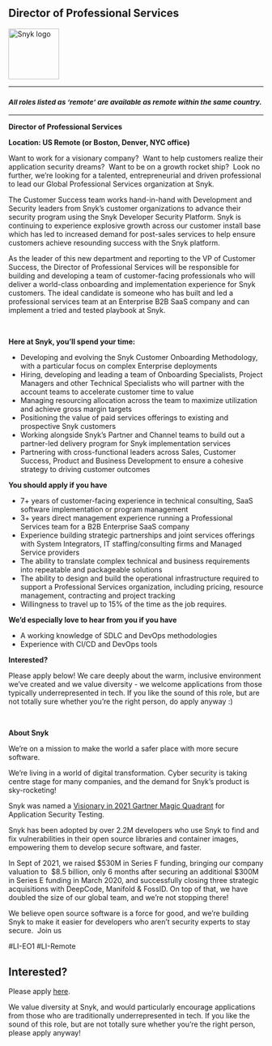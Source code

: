 Director of Professional Services
---

<img src="https://res.cloudinary.com/snyk/image/upload/v1537345894/press-kit/brand/logo-black.png" width="100" alt="Snyk logo" />

<hr>
<h3><em><strong><sub>All roles listed as ‘remote’ are available as remote within the same country.</sub></strong></em></h3>
<hr>
<p><strong>Director of Professional Services</strong></p>
<p><strong>Location: US Remote (or Boston, Denver, NYC office)</strong></p>
<p><span style="font-weight: 400;">Want to work for a visionary company?&nbsp; Want to help customers realize their application security dreams?&nbsp; Want to be on a growth rocket ship?&nbsp; Look no further, we’re looking for a talented, entrepreneurial and driven professional to lead our Global Professional Services organization at Snyk.&nbsp;</span></p>
<p><span style="font-weight: 400;">The Customer Success team works hand-in-hand with Development and Security leaders from Snyk’s customer organizations to advance their security program using the Snyk Developer Security Platform. Snyk is continuing to experience explosive growth across our customer install base which has led to increased demand for post-sales services to help ensure customers achieve resounding success with the Snyk platform.&nbsp;&nbsp;</span></p>
<p><span style="font-weight: 400;">As the leader of this new department and reporting to the VP of Customer Success, the Director of Professional Services will be responsible for building and developing a team of customer-facing professionals who will deliver a world-class onboarding and implementation experience for Snyk customers. The ideal candidate is someone who has built and led a professional services team at an Enterprise B2B SaaS company and can implement a tried and tested playbook at Snyk.</span></p>
<p>&nbsp;</p>
<p><strong>Here at Snyk, you’ll spend your time:</strong></p>
<ul>
<li style="font-weight: 400;"><span style="font-weight: 400;">Developing and evolving the Snyk Customer Onboarding Methodology, with a particular focus on complex Enterprise deployments</span></li>
<li style="font-weight: 400;">Hiring, developing and leading a team of Onboarding Specialists, Project Managers and other Technical Specialists who will partner with the account teams to accelerate customer time to value</li>
<li style="font-weight: 400;"><span style="font-weight: 400;">Managing resourcing allocation across the team to maximize utilization and achieve gross margin targets&nbsp;</span></li>
<li style="font-weight: 400;"><span style="font-weight: 400;">Positioning the value of paid services offerings to existing and prospective Snyk customers</span></li>
<li style="font-weight: 400;"><span style="font-weight: 400;">Working alongside Snyk’s Partner and Channel teams to build out a partner-led delivery program for Snyk implementation services</span></li>
<li style="font-weight: 400;"><span style="font-weight: 400;">Partnering with cross-functional leaders across Sales, Customer Success, Product and Business Development to ensure a cohesive strategy to driving customer outcomes&nbsp;</span></li>
</ul>
<p><strong>You should apply if you have</strong></p>
<ul>
<li style="font-weight: 400;"><span style="font-weight: 400;">7+ years of customer-facing experience in technical consulting, SaaS software implementation or program management</span></li>
<li style="font-weight: 400;"><span style="font-weight: 400;">3+ years direct management experience running a Professional Services team for a B2B Enterprise SaaS company</span></li>
<li style="font-weight: 400;"><span style="font-weight: 400;">Experience building strategic partnerships and joint services offerings with System Integrators, IT staffing/consulting firms and Managed Service providers&nbsp;</span></li>
<li style="font-weight: 400;"><span style="font-weight: 400;">The ability to translate complex technical and business requirements into repeatable and packageable solutions</span></li>
<li style="font-weight: 400;"><span style="font-weight: 400;">The ability to design and build the operational infrastructure required to support a Professional Services organization, including pricing, resource management, contracting and project tracking</span></li>
<li style="font-weight: 400;"><span style="font-weight: 400;">Willingness to travel up to 15% of the time as the job requires.</span></li>
</ul>
<p><strong>We’d especially love to hear from you if you have</strong></p>
<ul>
<li style="font-weight: 400;"><span style="font-weight: 400;">A working knowledge of SDLC and DevOps methodologies</span></li>
<li style="font-weight: 400;"><span style="font-weight: 400;">Experience with CI/CD and DevOps tools</span></li>
</ul>
<p><strong>Interested?</strong></p>
<p><span style="font-weight: 400;">Please apply below! We care deeply about the warm, inclusive environment we’ve created and we value diversity - we welcome applications from those typically underrepresented in tech. If you like the sound of this role, but are not totally sure whether you’re the right person, do apply anyway :)</span></p>
<p>&nbsp;</p>
<p><strong>About Snyk</strong></p>
<p><span style="font-weight: 400;">We’re on a mission to make the world a safer place with more secure software.</span></p>
<p><span style="font-weight: 400;">We’re living in a world of digital transformation. Cyber security is taking centre stage for many companies, and the demand for Snyk’s product is sky-rocketing!&nbsp;&nbsp;</span></p>
<p><span style="font-weight: 400;">Snyk was named a </span><a href="https://snyk.io/news/snyk-named-a-visionary-in-2021-gartner-magic-quadrant-for-application-security-testing/"><span style="font-weight: 400;">Visionary in 2021 Gartner Magic Quadrant</span></a><span style="font-weight: 400;"> for Application Security Testing.</span></p>
<p><span style="font-weight: 400;">Snyk has been adopted by over 2.2M developers who use Snyk to find and fix vulnerabilities in their open source libraries and container images, empowering them to develop secure software, and faster.</span></p>
<p><span style="font-weight: 400;">In Sept of 2021, we raised $530M in Series F funding, bringing our company valuation to&nbsp; $8.5 billion, only 6 months after securing an additional $300M in Series E funding in March 2020, and successfully closing three strategic acquisitions with DeepCode, Manifold &amp; FossID. On top of that, we have doubled the size of our global team, and we’re not stopping there!&nbsp;&nbsp;</span></p>
<p><span style="font-weight: 400;">We believe open source software is a force for good, and we’re building Snyk to make it easier for developers who aren’t security experts to stay secure.&nbsp; Join us</span></p>
<p><span style="font-weight: 400;">#LI-EO1 #LI-Remote</span></p>

Interested?
---

Please apply [here](https://boards.greenhouse.io/snyk/jobs/5573641002#app).

We value diversity at Snyk, and would particularly encourage applications from those who are traditionally underrepresented in tech.
If you like the sound of this role, but are not totally sure whether you’re the right person, please apply anyway!
